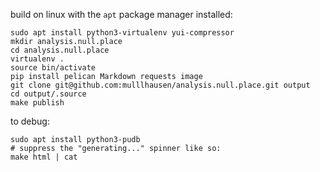 build on linux with the `apt` package manager installed:

    sudo apt install python3-virtualenv yui-compressor
    mkdir analysis.null.place
    cd analysis.null.place
    virtualenv .
    source bin/activate
    pip install pelican Markdown requests image
    git clone git@github.com:mulllhausen/analysis.null.place.git output
    cd output/.source
    make publish

to debug:

    sudo apt install python3-pudb
    # suppress the "generating..." spinner like so:
    make html | cat
